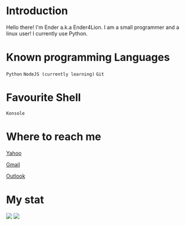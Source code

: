 # Introduction
Hello there! I'm Ender a.k.a Ender4Lion. 
I am a small programmer and a linux user!
I currently use Python.

# Known programming Languages
```Python```
```NodeJS (currently learning)```
```Git```

# Favourite Shell
```Konsole```

# Where to reach me
[Yahoo](mailto:ender4lion@yahoo.com)

[Gmail](mailto:ender4lion@gmail.com)

[Outlook](mailto:ender4lion@outlook.com)

# My stat
![](https://github.com/Ender4LionIsGamer/github-stats/blob/master/generated/overview.svg)
![](https://github.com/Ender4LionIsGamer/github-stats/blob/master/generated/languages.svg)

